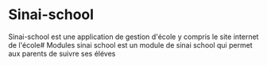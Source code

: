 # Sinai-school
Sinai-school est une application de gestion d'école y compris le site internet de l'école# Modules sinai school est un module de sinai school qui permet aux parents de suivre ses éléves
